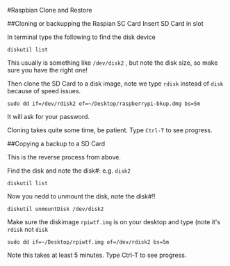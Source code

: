 #Raspbian Clone and Restore
 
##Cloning or backupping the Raspian SC Card
Insert SD Card in slot
 
In terminal type the following to find the disk device
 
`diskutil list`
 
This usually is something like `/dev/disk2` , but note the disk size, so make sure you have the right one!
 
Then clone the SD Card to a disk image, note we type `rdisk` instead of `disk` because of speed issues.
 
`sudo dd if=/dev/rdisk2 of=~/Desktop/raspberrypi-bkup.dmg bs=5m`
 
It will ask for your password.
 
Cloning takes quite some time, be patient. Type `Ctrl-T` to see progress.
 
##Copying a backup to a SD Card
 
This is the reverse process from above.
 
Find the disk and note the disk#: e.g. `disk2`

`diskutil list`

Now you nedd to unmount the disk, note the disk#!!

`diskutil unmountDisk /dev/disk2`

Make sure the diskimage `rpiwtf.img` is on your desktop and type (note it's `rdisk` not `disk`

`sudo dd if=~/Desktop/rpiwtf.img of=/dev/rdisk2 bs=5m`

Note this takes at least 5 minutes. Type Ctrl-T to see progress.

